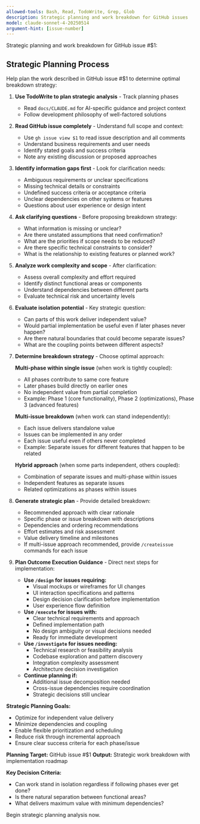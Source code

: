 ```yaml
---
allowed-tools: Bash, Read, TodoWrite, Grep, Glob
description: Strategic planning and work breakdown for GitHub issues
model: claude-sonnet-4-20250514
argument-hint: [issue-number]
---
```


Strategic planning and work breakdown for GitHub issue #$1:

## Strategic Planning Process

Help plan the work described in GitHub issue #$1 to determine optimal breakdown strategy:

1. **Use TodoWrite to plan strategic analysis** - Track planning phases
   - Read `docs/CLAUDE.md` for AI-specific guidance and project context
   - Follow development philosophy of well-factored solutions

2. **Read GitHub issue completely** - Understand full scope and context:
   - Use `gh issue view $1` to read issue description and all comments
   - Understand business requirements and user needs
   - Identify stated goals and success criteria
   - Note any existing discussion or proposed approaches

3. **Identify information gaps first** - Look for clarification needs:
   - Ambiguous requirements or unclear specifications
   - Missing technical details or constraints
   - Undefined success criteria or acceptance criteria
   - Unclear dependencies on other systems or features
   - Questions about user experience or design intent

4. **Ask clarifying questions** - Before proposing breakdown strategy:
   - What information is missing or unclear?
   - Are there unstated assumptions that need confirmation?
   - What are the priorities if scope needs to be reduced?
   - Are there specific technical constraints to consider?
   - What is the relationship to existing features or planned work?

5. **Analyze work complexity and scope** - After clarification:
   - Assess overall complexity and effort required
   - Identify distinct functional areas or components
   - Understand dependencies between different parts
   - Evaluate technical risk and uncertainty levels

6. **Evaluate isolation potential** - Key strategic question:
   - Can parts of this work deliver independent value?
   - Would partial implementation be useful even if later phases never happen?
   - Are there natural boundaries that could become separate issues?
   - What are the coupling points between different aspects?

7. **Determine breakdown strategy** - Choose optimal approach:

   **Multi-phase within single issue** (when work is tightly coupled):
   - All phases contribute to same core feature
   - Later phases build directly on earlier ones
   - No independent value from partial completion
   - Example: Phase 1 (core functionality), Phase 2 (optimizations), Phase 3 (advanced features)

   **Multi-issue breakdown** (when work can stand independently):
   - Each issue delivers standalone value
   - Issues can be implemented in any order
   - Each issue useful even if others never completed
   - Example: Separate issues for different features that happen to be related

   **Hybrid approach** (when some parts independent, others coupled):
   - Combination of separate issues and multi-phase within issues
   - Independent features as separate issues
   - Related optimizations as phases within issues

8. **Generate strategic plan** - Provide detailed breakdown:
   - Recommended approach with clear rationale
   - Specific phase or issue breakdown with descriptions
   - Dependencies and ordering recommendations
   - Effort estimates and risk assessment
   - Value delivery timeline and milestones
   - If multi-issue approach recommended, provide `/createissue` commands for each issue

9. **Plan Outcome Execution Guidance** - Direct next steps for implementation:
   - **Use `/design` for issues requiring:**
     - Visual mockups or wireframes for UI changes
     - UI interaction specifications and patterns
     - Design decision clarification before implementation
     - User experience flow definition
   - **Use `/execute` for issues with:**
     - Clear technical requirements and approach
     - Defined implementation path
     - No design ambiguity or visual decisions needed
     - Ready for immediate development
   - **Use `/investigate` for issues needing:**
     - Technical research or feasibility analysis
     - Codebase exploration and pattern discovery
     - Integration complexity assessment
     - Architecture decision investigation
   - **Continue planning if:**
     - Additional issue decomposition needed
     - Cross-issue dependencies require coordination
     - Strategic decisions still unclear

**Strategic Planning Goals:**
- Optimize for independent value delivery
- Minimize dependencies and coupling
- Enable flexible prioritization and scheduling
- Reduce risk through incremental approach
- Ensure clear success criteria for each phase/issue

**Planning Target:** GitHub issue #$1
**Output:** Strategic work breakdown with implementation roadmap

**Key Decision Criteria:**
- Can work stand in isolation regardless if following phases ever get done?
- Is there natural separation between functional areas?
- What delivers maximum value with minimum dependencies?

Begin strategic planning analysis now.